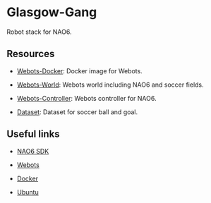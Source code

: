 # Glasgow-Gang

Robot stack for NAO6.

## Resources

* [Webots-Docker](https://github.com/Glasgow-Gang/Webots-Docker): Docker image for Webots.

* [Webots-World](https://github.com/Glasgow-Gang/Webots-World): Webots world including NAO6 and soccer fields.

* [Webots-Controller](https://github.com/Glasgow-Gang/Webots-Controller): Webots controller for NAO6.

* [Dataset](https://github.com/Glasgow-Gang/Dataset): Dataset for soccer ball and goal.

## Useful links

* [NAO6 SDK](https://www.aldebaran.com/en/support/nao-6/downloads-softwares)

* [Webots](https://www.cyberbotics.com)

* [Docker](https://www.docker.com)

* [Ubuntu](https://www.ubuntu.com)
